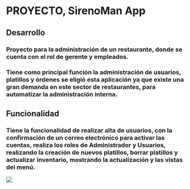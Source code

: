 # PROYECTO, SirenoMan App

## Desarrollo

### Proyecto para la administración de un restaurante, donde se cuenta con el rol de gerente y empleados.

### Tiene como principal función la administración de usuarios, platillos y órdenes se eligió esta aplicación ya que existe una gran demanda en este sector de restaurantes, para automatizar la administración interna. 


## Funcionalidad

### Tiene la funcionalidad de realizar alta de usuarios, con la confirmación de un correo electrónico para activar las cuentas, realiza los roles de Administrador y Usuarios, realizando la creación de nuevos platillos, borrar platillos y actualizar inventario, mostrando la actualización y las vistas del menú.
![](https://github.com/isra-03/IronRestaurant/blob/Israel/public/images/logo.png?raw=true)
